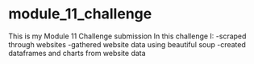 # module_11_challenge
This is my Module 11 Challenge submission
In this challenge I:
  -scraped through websites
  -gathered website data using beautiful soup
  -created dataframes and charts from website data
